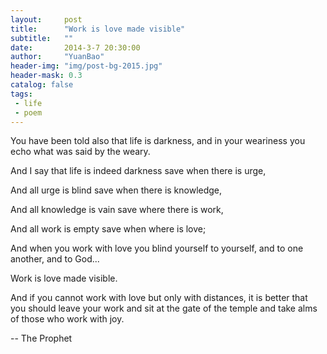 ```yaml
---
layout:     post
title:      "Work is love made visible"
subtitle:   ""
date:       2014-3-7 20:30:00
author:     "YuanBao"
header-img: "img/post-bg-2015.jpg"
header-mask: 0.3
catalog: false
tags:
 - life
 - poem
---
```


You have been told also that life is darkness,
and in your weariness you echo what was said by the weary.

And I say that life is indeed darkness
save when there is urge,

And all urge is blind save when there is knowledge,

And all knowledge is vain save where there is work,

And all work is empty save when where is love;

And when you work with love you blind yourself
to yourself, and to one another, and to God...

Work is love made visible.

<!--more-->

And if you cannot work with love but only with distances,
it is better that you should leave your work
and sit at the gate of the temple and take alms of those
who work with joy.

-- The Prophet


